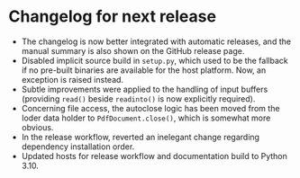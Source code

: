 <!-- SPDX-FileCopyrightText: 2022 geisserml <geisserml@gmail.com> -->
<!-- SPDX-License-Identifier: CC-BY-4.0 -->

# Changelog for next release

- The changelog is now better integrated with automatic releases, and the manual summary is also shown on the GitHub release page.
- Disabled implicit source build in `setup.py`, which used to be the fallback if no pre-built binaries
  are available for the host platform. Now, an exception is raised instead.
- Subtle improvements were applied to the handling of input buffers (providing `read()` beside `readinto()` is now explicitly required).
- Concerning file access, the autoclose logic has been moved from the loder data holder to `PdfDocument.close()`, which is somewhat more obvious.
- In the release workflow, reverted an inelegant change regarding dependency installation order.
- Updated hosts for release workflow and documentation build to Python 3.10.
